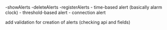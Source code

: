 -showAlerts
-deleteAlerts
-registerAlerts
    - time-based alert (basically alarm clock)
    - threshold-based alert
    - connection alert

add validation for creation of alerts (checking api and fields)